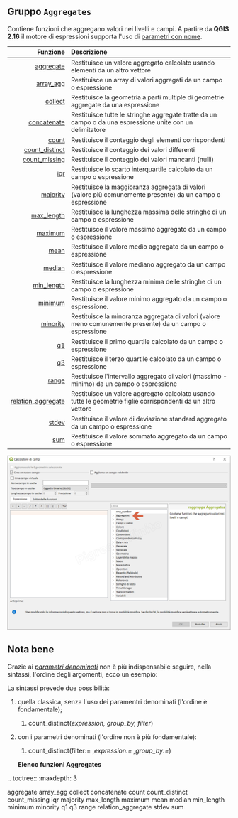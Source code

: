 ## Gruppo `Aggregates`

Contiene funzioni che aggregano valori nei livelli e campi. A partire da **QGIS 2.16** il motore di espressioni supporta l'uso di [parametri con nome](http://changelog.qgis.org/en/qgis/version/2.16.0/#named-parameters-expressions).

| Funzione  | Descrizione|
|----------:|:-----------|
|[aggregate](funzioni/aggregate.md)|Restituisce un valore aggregato calcolato usando elementi da un altro vettore|
|[array_agg](funzioni/array_agg.md)|Restituisce un array di valori aggregati da un campo o espressione|
|[collect](funzioni/collect.md)|Restituisce la geometria a parti multiple di geometrie aggregate da una espressione|
|[concatenate](funzioni/concatenate.md)|	Restituisce tutte le stringhe aggregate tratte da un campo o da una espressione unite con un delimitatore|
|[count](funzioni/count.md)|Restituisce il conteggio degli elementi corrispondenti|
|[count_distinct](funzioni/count_distinct.md)|Restituisce il conteggio dei valori differenti|
|[count_missing](funzioni/count_missing.md)|Restituisce il conteggio dei valori mancanti (nulli)|
|[iqr](funzioni/iqr.md)|Restituisce lo scarto interquartile calcolato da un campo o espressione|
|[majority](funzioni/majority.md)|Restituisce la maggioranza aggregata di valori (valore più comunemente presente) da un campo o espressione|
|[max_length](funzioni/max_length.md)|Restituisce la lunghezza massima delle stringhe di un campo o espressione|
|[maximum](funzioni/maximum.md)|Restituisce il valore massimo aggregato da un campo o espressione|
|[mean](funzioni/mean.md)|Restituisce il valore medio aggregato da un campo o espressione|
|[median](funzioni/median.md)|Restituisce il valore mediano aggregato da un campo o espressione|
|[min_length](funzioni/min_length.md)|Restituisce la lunghezza minima delle stringhe di un campo o espressione|
|[minimum](funzioni/minimum.md)|Restituisce il valore minimo aggregato da un campo o espressione.|
|[minority](funzioni/minority.md)|Restituisce la minoranza aggregata di valori (valore meno comunemente presente) da un campo o espressione|
|[q1](funzioni/q1.md)|Restituisce il primo quartile calcolato da un campo o espressione|
|[q3](funzioni/q3.md)|Restituisce il terzo quartile calcolato da un campo o espressione|
|[range](funzioni/range.md)|Restituisce l'intervallo aggregato di valori (massimo - minimo) da un campo o espressione|
|[relation_aggregate](funzioni/relation_aggregate.md)|Restituisce un valore aggregato calcolato usando tutte le geometrie figlie corrispondenti da un altro vettore|
|[stdev](funzioni/stdev.md)|Restituisce il valore di deviazione standard aggregato da un campo o espressione|
|[sum](funzioni/sum.md)|Restituisce il valore sommato aggregato da un campo o espressione|

![](/img/aggregates/gruppo_aggregates1.png)

## Nota bene

Grazie ai [_parametri denominati_](http://changelog.qgis.org/en/qgis/version/2.16.0/#named-parameters-expressions) non è più indispensabile seguire, nella sintassi, l'ordine degli argomenti, ecco un esempio:

La sintassi prevede due possibilità:
1. quella classica, senza l'uso dei paramentri denominati (l'ordine è fondamentale);
    1. count_distinct(_expression, group_by, filter_)
2. con i parametri denominati (l'ordine non è più fondamentale): 
    1. count_distinct(filter:= ,_expression:= ,group_by:=_)
    
    **Elenco funzioni Aggregates**
   
.. toctree::
   :maxdepth: 3

   aggregate
   array_agg
   collect
   concatenate
   count
   count_distinct
   count_missing
   iqr
   majority
   max_length
   maximum
   mean
   median
   min_length
   minimum
   minority
   q1
   q3
   range
   relation_aggregate
   stdev
   sum
